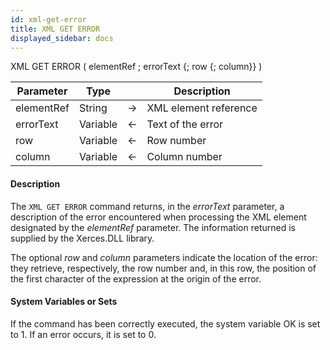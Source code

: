 ```yaml
---
id: xml-get-error
title: XML GET ERROR
displayed_sidebar: docs
---
```



<!-- REF #_command_.XML GET ERROR.Syntax-->XML GET ERROR ( elementRef ; errorText {; row {; column}} ) <!-- END REF-->


<!-- REF #_command_.XML GET ERROR.Params -->
|Parameter|Type||Description|
|---------|--- |:---:|------|
|elementRef|String|->|XML element reference|
|errorText|Variable|<-|Text of the error|
|row|Variable|<-|Row number|
|column|Variable|<-|Column number|
<!-- END REF -->


#### Description




The `XML GET ERROR` command returns, in the *errorText* parameter, a description of the error encountered when processing the XML element designated by the *elementRef* parameter. The information returned is supplied by the Xerces.DLL library. 

The optional *row* and *column* parameters indicate the location of the error: they retrieve, respectively, the row number and, in this row, the position of the first character of the expression at the origin of the error. 


#### System Variables or Sets




If the command has been correctly executed, the system variable OK is set to 1. If an error occurs, it is set to 0. 


